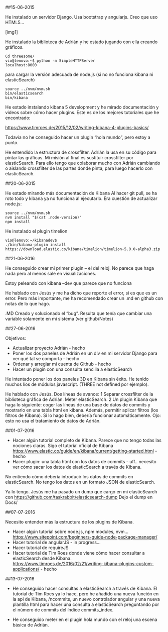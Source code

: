 ##15-06-2015

He instalado un servidor Django. Usa bootstrap y angularjs. Creo que uso HTML5...

[img1] 

He instalado la biblioteca de Adrián y he estado jugando con ella creando gráficos. 

```
Cd threesome/
vio@lenovo:~$ python -m SimpleHTTPServer
localhost:8000
```

para cargar la versión adecuada de node.js (si no no funciona kibana ni elasticSearch)

```
source ../nvm/nvm.sh
bin/elasticsearch
bin/kibana
```

He estado instalando kibana 5 development y he mirado documentación y videos sobre cómo hacer plugins. Este es de los mejores tutoriales que he encontrado:

https://www.timroes.de/2015/12/02/writing-kibana-4-plugins-basics/

Todavía no he conseguido hacer un plugin “hola mundo”, pero estoy a punto.

He entendido la estructura de crossfilter. Adrián la usa en su código para pintar las gráficas. Mi misión al final es sustituir crossfilter por elasticSearch. Para ello tengo que colaborar mucho con Adrián cambiando o aislando crossfilter de las partes donde pinta, para luego hacerlo con elasticSearch.


##20-06-2015

He estado mirando más documentación de Kibana
Al hacer git pull, se ha roto todo y kibana ya no funciona al ejecutarlo. Era cuestión de actualizar node.js:

```
source ../nvm/nvm.sh
nvm install "$(cat .node-version)"
npm install
```

He instalado el plugin timelion

```
vio@lenovo:~/kibanadev$ 
./bin/kibana-plugin install https://download.elastic.co/kibana/timelion/timelion-5.0.0-alpha3.zip
```

##21-06-2016

He conseguido crear mi primer plugin – el del reloj. No parece que haga nada pero al menos sale en visualizaciones.

Estoy peleando con kibana –dev que parece que no funciona

He hablado con Jesús y me ha dicho que reporte el error, si es que es un error. Pero más importante, me ha recomendado crear un .md en github con notas de lo que hago.

.MD Creado y solucionado el “bug”. Resulta que tenía que cambiar una variable solamente en mi sistema (ver github/Notes)


##27-06-2016

Objetivos:

* Actualizar proyecto Adrián - hecho
* Poner los dos paneles de Adrián en un div en mi servidor Django para ver qué tal se comporta - hecho
* Ordenar y arreglar mi cuenta de Github - hecho
* Hacer un plugin con una consulta sencilla a elasticSearch

He intentado poner los dos paneles 3D en Kibana sin éxito. He tenido muchos líos de módulos javascript. (THREE not defined por ejemplo).


He hablado con Jesús. Dos líneas de avance:
1  Separar crossfilter de la biblioteca gráfica de Adrián. Meter elasticSearch.
2  Un plugin Kibana que haga lo siguiente: coger las líneas de una base de datos de commits y mostrarlo en una tabla html en kibana. Además, permitir aplicar filtros (los filtros de Kibana). Si lo hago bien, debería funcionar automáticamente. Ojo: esto no usa el tratamiento de datos de Adrián.

##01-07-2016

* Hacer algún tutorial completo de Kibana. Parece que no tengo todas las nociones claras.
  Sigo el tutorial oficial de Kibana https://www.elastic.co/guide/en/kibana/current/getting-started.html - hecho
* Hacer plugin: una tabla html con los datos de commits - uff.. necesito ver cómo sacar los datos de elasticSearch a través de Kibana.

No entiendo cómo debería introducir los datos de commits en elasticSearch. No tengo los datos en un formato JSON de elasticSearch.

Ya lo tengo. Jesús me ha pasado un dump que cargo en mi elasticSearch con https://github.com/taskrabbit/elasticsearch-dump
Dejo el dump en Docs/

##07-07-2016

Necesito entender más la estructura de los plugins de Kibana.

* Hacer algún tutorial sobre node.js, npm modules, nvm...
https://www.sitepoint.com/beginners-guide-node-package-manager/
* Hacer tutorial de angularJS - in progress...
* Hacer tutorial de requireJS
* Hacer tutorial de Tim Roes donde viene cómo hacer consultar a elasticSearch desde Kibana.
https://www.timroes.de/2016/02/21/writing-kibana-plugins-custom-applications/ - hecho

##13-07-2016

* He conseguido hacer consultas a elasticSearch a través de Kibana. El tutorial de Tim Roes ya lo hace, pero he añadido una nueva función en la api de Kibana, /ncommits, un nuevo controlador angular y una nueva plantilla html para hacer una consulta a elasticSearch preguntando por el número de commits del índice commits_index.

* He conseguido meter en el plugin hola mundo con el reloj una escena básica de Adrián.




